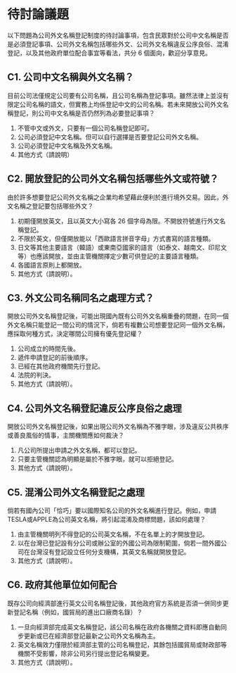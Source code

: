 # 待討論議題

以下問題為公司外文名稱登記制度的待討論事項，包含民眾對於公司中文名稱是否是必須登記事項、公司外文名稱包括哪些外文、公司外文名稱違反公序良俗、混淆登記，以及其他政府單位配合事宜等看法，共分 6 個面向，歡迎分享意見。

## C1. 公司中文名稱與外文名稱？

目前公司法僅規定公司要有公司名稱，且公司名稱為登記事項。雖然法律上並沒有限定公司名稱的語文，但實務上均係登記中文的公司名稱。若未來開放公司外文名稱登記，則公司中文名稱是否仍然列為必要登記事項？

1. 不管中文或外文，只要有一個公司名稱登記即可。
2. 公司必須登記中文名稱。但可以自行選擇是否要登記公司外文名稱。
3. 公司必須登記中文名稱及外文名稱。
4. 其他方式（請說明）

## C2. 開放登記的公司外文名稱包括哪些外文或符號？

由於許多想要登記公司外文名稱之企業均希望藉此便利於進行境外交易。因此，外文名稱之登記要包括哪些外文？

1.	初期僅開放英文，且以英文大小寫各 26 個字母為限。不開放符號進行外文名稱登記。
2.	不限於英文，但僅開放能以「西歐語言拼音字母」方式書寫的語言種類。
3.	日文等其他主要語言（韓語）或東南亞國家的語言（如泰文、越南文、印尼文等）也應該開放，並由主管機關擇定少數可供登記的主要語言種類。
4.	各國語言原則上都開放。
5.	其他方式（請說明）。

## C3. 外文公司名稱同名之處理方式？

開放公司外文名稱登記後，可能出現國內既有公司外文名稱重疊的問題，在同一個外文名稱只能登記一間公司的情況下，倘若有複數公司想要登記同一個外文名稱，應採取何種方式，決定哪間公司擁有優先登記權？

1.	公司成立的時間先後。
2.	遞件申請登記的前後順序。
3.	已經在其他政府機關先行登記。
4.	法院的判決。
5.	其他方式（請說明）。

## C4. 公司外文名稱登記違反公序良俗之處理
開放公司外文名稱登記後，如果出現公司外文名稱為不雅字眼，涉及違反公共秩序或善良風俗的情事，主關機關應如何裁決？
1.	凡公司所提出申請之外文名稱，都可以登記。
2.	只要主管機關認為明顯是屬於不雅字眼，就可以拒絕登記。 
3.	其他方式（請說明）。

## C5. 混淆公司外文名稱登記之處理

倘若有國內公司「恰巧」要以國際知名公司的外文名稱進行登記。例如，申請TESLA或APPLE為公司英文名稱，將引起混淆及商標問題，該如何處理？

1.	由主管機關明列不得登記的公司英文名稱，不在名單上的才開放登記。
2.	以在台灣已登記設有分公司或辦公室的外國公司為限制範圍，倘若一間外國公司在台灣沒有登記設立任何分支機構，其英文名稱就開放登記。
3.	其他方式（請說明）。

## C6. 政府其他單位如何配合

既存公司向經濟部進行英文公司名稱登記後，其他政府官方系統是否須一併同步更新登記名稱（例如，國貿局的進出口廠商名錄）？
  
1. 一旦向經濟部完成英文名稱登記，該公司名稱在政府各機關之資料即應自動同步更新或已在經濟部登記最新之公司外文名稱為主。
2. 英文名稱效力僅限於經濟部主管的公司名稱登記，其餘包括國貿局或財政部等機關不受影響，除非公司另行提出登記名稱變更。
3. 其他方式（請說明）。


